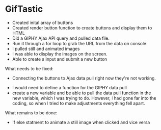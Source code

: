 # GifTastic

* Created inital array of buttons 
* Created render button function to create buttons and display them to HTML 
* Did a GIPHY Ajax API query and pulled data file. 
* Run it through a for loop to grab the URL from the data on console
* I pulled still and animated images
* I was able to display the images on the screen. 
* Able to create a input and submit a new button 

What needs to be fixed: 

* Connecting the buttons to Ajax data pull right now they're not working. 

- I would need to define a function for the GIPHY data pull 
- create a new variable and be able to pull the data pull function in the new variable, which I was trying to do. However, I had gone far into the coding, so when I tried to make adjustments everything fell apart. 

What remains to be done:  
* If else statment to animate a still image when clicked and vice versa


